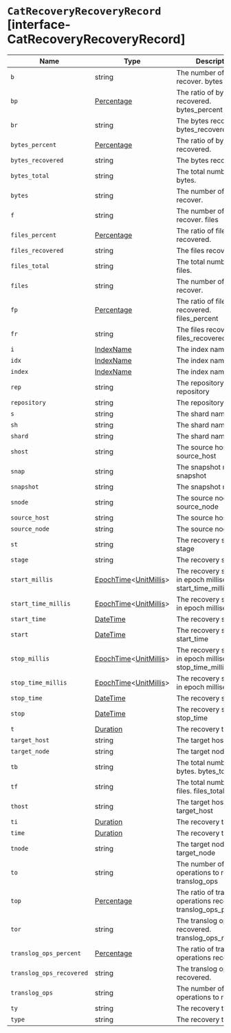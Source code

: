 # `CatRecoveryRecoveryRecord` [interface-CatRecoveryRecoveryRecord]

| Name | Type | Description |
| - | - | - |
| `b` | string | The number of bytes to recover. bytes |
| `bp` | [Percentage](./Percentage.md) | The ratio of bytes recovered. bytes_percent |
| `br` | string | The bytes recovered. bytes_recovered |
| `bytes_percent` | [Percentage](./Percentage.md) | The ratio of bytes recovered. |
| `bytes_recovered` | string | The bytes recovered. |
| `bytes_total` | string | The total number of bytes. |
| `bytes` | string | The number of bytes to recover. |
| `f` | string | The number of files to recover. files |
| `files_percent` | [Percentage](./Percentage.md) | The ratio of files recovered. |
| `files_recovered` | string | The files recovered. |
| `files_total` | string | The total number of files. |
| `files` | string | The number of files to recover. |
| `fp` | [Percentage](./Percentage.md) | The ratio of files recovered. files_percent |
| `fr` | string | The files recovered. files_recovered |
| `i` | [IndexName](./IndexName.md) | The index name. index |
| `idx` | [IndexName](./IndexName.md) | The index name. index |
| `index` | [IndexName](./IndexName.md) | The index name. |
| `rep` | string | The repository name. repository |
| `repository` | string | The repository name. |
| `s` | string | The shard name. shard |
| `sh` | string | The shard name. shard |
| `shard` | string | The shard name. |
| `shost` | string | The source host. source_host |
| `snap` | string | The snapshot name. snapshot |
| `snapshot` | string | The snapshot name. |
| `snode` | string | The source node name. source_node |
| `source_host` | string | The source host. |
| `source_node` | string | The source node name. |
| `st` | string | The recovery stage. stage |
| `stage` | string | The recovery stage. |
| `start_millis` | [EpochTime](./EpochTime.md)<[UnitMillis](./UnitMillis.md)> | The recovery start time in epoch milliseconds. start_time_millis |
| `start_time_millis` | [EpochTime](./EpochTime.md)<[UnitMillis](./UnitMillis.md)> | The recovery start time in epoch milliseconds. |
| `start_time` | [DateTime](./DateTime.md) | The recovery start time. |
| `start` | [DateTime](./DateTime.md) | The recovery start time. start_time |
| `stop_millis` | [EpochTime](./EpochTime.md)<[UnitMillis](./UnitMillis.md)> | The recovery stop time in epoch milliseconds. stop_time_millis |
| `stop_time_millis` | [EpochTime](./EpochTime.md)<[UnitMillis](./UnitMillis.md)> | The recovery stop time in epoch milliseconds. |
| `stop_time` | [DateTime](./DateTime.md) | The recovery stop time. |
| `stop` | [DateTime](./DateTime.md) | The recovery stop time. stop_time |
| `t` | [Duration](./Duration.md) | The recovery time. time |
| `target_host` | string | The target host. |
| `target_node` | string | The target node name. |
| `tb` | string | The total number of bytes. bytes_total |
| `tf` | string | The total number of files. files_total |
| `thost` | string | The target host. target_host |
| `ti` | [Duration](./Duration.md) | The recovery time. time |
| `time` | [Duration](./Duration.md) | The recovery time. |
| `tnode` | string | The target node name. target_node |
| `to` | string | The number of translog operations to recover. translog_ops |
| `top` | [Percentage](./Percentage.md) | The ratio of translog operations recovered. translog_ops_percent |
| `tor` | string | The translog operations recovered. translog_ops_recovered |
| `translog_ops_percent` | [Percentage](./Percentage.md) | The ratio of translog operations recovered. |
| `translog_ops_recovered` | string | The translog operations recovered. |
| `translog_ops` | string | The number of translog operations to recover. |
| `ty` | string | The recovery type. type |
| `type` | string | The recovery type. |
